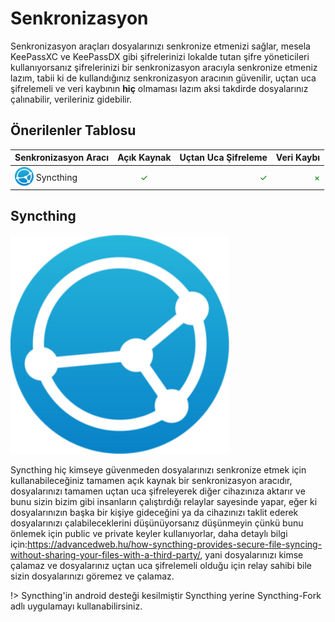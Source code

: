 <!-- NOTLAR 
 - Tablo eklemeyi unutmayın 
 - Uygun görseller eklemeyi unutmayın.
 - İçerik kuralları ve ekleme yapmak sayfalarını ziyaret edebilirsiniz -->

# Senkronizasyon

Senkronizasyon araçları dosyalarınızı senkronize etmenizi sağlar, mesela KeePassXC ve KeePassDX gibi şifrelerinizi lokalde tutan şifre yöneticileri kullanıyorsanız şifrelerinizi bir senkronizasyon aracıyla senkronize etmeniz lazım, tabii ki de kullandığınız senkronizasyon aracının güvenilir, uçtan uca şifrelemeli ve veri kaybının **hiç** olmaması lazım aksi takdirde dosyalarınız çalınabilir, verileriniz gidebilir.

## Önerilenler Tablosu

| Senkronizasyon Aracı | Açık Kaynak | Uçtan Uca Şifreleme | Veri Kaybı |
| -------------------- |:-----------:| -------------------:| ---------: |
|<span style="display: inline-block; vertical-align: middle;"><img src="/docs/images/syncthing.png" alt="Syncthing" style="width: 30px; height: 30px;"> </span> <span style="display: inline-block; vertical-align: middle;"> Syncthing  | <span style="color: green;">✓</span>    | <span style="color: green;">✓</span> | <span style="color: green;">×</span> |

## Syncthing

<img src="/docs/images/syncthing.png" alt="Syncthing" width="350" />

Syncthing hiç kimseye güvenmeden dosyalarınızı senkronize etmek için kullanabileceğiniz tamamen açık kaynak bir senkronizasyon aracıdır, dosyalarınızı tamamen uçtan uca şifreleyerek diğer cihazınıza aktarır ve bunu sizin bizim gibi insanların çalıştırdığı relaylar sayesinde yapar, eğer ki dosyalarınızın başka bir kişiye gideceğini ya da cihazınızı taklit ederek dosyalarınızı çalabileceklerini düşünüyorsanız düşünmeyin çünkü bunu önlemek için public ve private keyler kullanıyorlar, daha detaylı bilgi için:https://advancedweb.hu/how-syncthing-provides-secure-file-syncing-without-sharing-your-files-with-a-third-party/, yani dosyalarınızı kimse çalamaz ve dosyalarınız uçtan uca şifrelemeli olduğu için relay sahibi bile sizin dosyalarınızı göremez ve çalamaz.

!> Syncthing'in android desteği kesilmiştir Syncthing yerine Syncthing-Fork adlı uygulamayı kullanabilirsiniz.